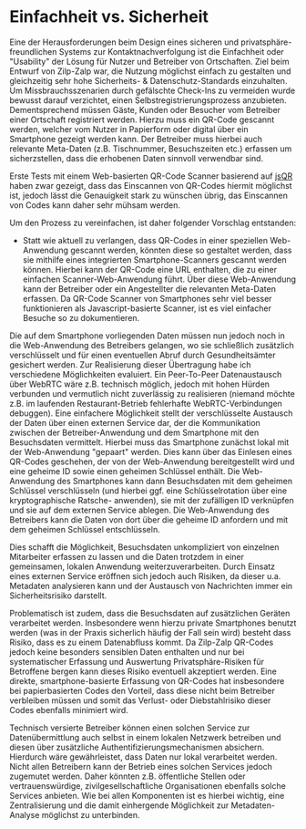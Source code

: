# Einfachheit vs. Sicherheit

Eine der Herausforderungen beim Design eines sicheren und privatsphäre-freundlichen Systems zur Kontaktnachverfolgung ist die Einfachheit oder "Usability" der Lösung für Nutzer und Betreiber von Ortschaften.
Ziel beim Entwurf von Zilp-Zalp war, die Nutzung möglichst einfach zu gestalten und gleichzeitig sehr hohe Sicherheits- & Datenschutz-Standards einzuhalten.
Um Missbrauchsszenarien durch gefälschte Check-Ins zu vermeiden wurde bewusst darauf verzichtet, einen Selbstregistrierungsprozess anzubieten.
Dementsprechend müssen Gäste, Kunden oder Besucher vom Betreiber einer Ortschaft registriert werden.
Hierzu muss ein QR-Code gescannt werden, welcher vom Nutzer in Papierform oder digital über ein Smartphone gezeigt werden kann.
Der Betreiber muss hierbei auch relevante Meta-Daten (z.B. Tischnummer, Besuchszeiten etc.) erfassen um sicherzstellen, dass die erhobenen Daten sinnvoll verwendbar sind.

Erste Tests mit einem Web-basierten QR-Code Scanner basierend auf [jsQR](https://github.com/cozmo/jsQR) haben zwar gezeigt, dass das Einscannen von QR-Codes hiermit möglichst ist, jedoch lässt die Genauigkeit stark zu wünschen übrig, das Einscannen von Codes kann daher sehr mühsam werden.

Um den Prozess zu vereinfachen, ist daher folgender Vorschlag entstanden:

* Statt wie aktuell zu verlangen, dass QR-Codes in einer speziellen Web-Anwendung gescannt werden, könnten diese so gestaltet werden, dass sie mithilfe eines integrierten Smartphone-Scanners gescannt werden können.
Hierbei kann der QR-Code eine URL enthalten, die zu einer einfachen Scanner-Web-Anwendung führt.
Über diese Web-Anwendung kann der Betreiber oder ein Angestellter die relevanten Meta-Daten erfassen.
Da QR-Code Scanner von Smartphones sehr viel besser funktionieren als Javascript-basierte Scanner, ist es viel einfacher Besuche so zu dokumentieren.

Die auf dem Smartphone vorliegenden Daten müssen nun jedoch noch in die Web-Anwendung des Betreibers gelangen, wo sie schließlich zusätzlich verschlüsselt und für einen eventuellen Abruf durch Gesundheitsämter gesichert werden.
Zur Realisierung dieser Übertragung habe ich verschiedene Möglichkeiten evaluiert.
Ein Peer-To-Peer Datenaustausch über WebRTC wäre z.B. technisch möglich, jedoch mit hohen Hürden verbunden und vermutlich nicht zuverlässig zu realisieren (niemand möchte z.B. im laufenden Restaurant-Betrieb fehlerhafte WebRTC-Verbindungen debuggen).
Eine einfachere Möglichkeit stellt der verschlüsselte Austausch der Daten über einen externen Service dar, der die Kommunikation zwischen der Betreiber-Anwendung und dem Smartphone mit den Besuchsdaten vermittelt.
Hierbei muss das Smartphone zunächst lokal mit der Web-Anwendung "gepaart" werden.
Dies kann über das Einlesen eines QR-Codes geschehen, der von der Web-Anwendung bereitgestellt wird und eine geheime ID sowie einen geheimen Schlüssel enthält.
Die Web-Anwendung des Smartphones kann dann Besuchsdaten mit dem geheimen Schlüssel verschlüsseln (und hierbei ggf. eine Schlüsselrotation über eine kryptographische Ratsche- anwenden), sie mit der zufälligen ID verknüpfen und sie auf dem externen Service ablegen.
Die Web-Anwendung des Betreibers kann die Daten von dort über die geheime ID anfordern und mit dem geheimen Schlüssel entschlüsseln.

Dies schafft die Möglichkeit, Besuchsdaten unkompliziert von einzelnen Mitarbeiter erfassen zu lassen und die Daten trotzdem in einer gemeinsamen, lokalen Anwendung weiterzuverarbeiten.
Durch Einsatz eines externen Service eröffnen sich jedoch auch Risiken, da dieser u.a. Metadaten analysieren kann und der Austausch von Nachrichten immer ein Sicherheitsrisiko darstellt.

Problematisch ist zudem, dass die Besuchsdaten auf zusätzlichen Geräten verarbeitet werden.
Insbesondere wenn hierzu private Smartphones benutzt werden (was in der Praxis sicherlich häufig der Fall sein wird) besteht dass Risiko, dass es zu einem Datenabfluss kommt.
Da Zilp-Zalp QR-Codes jedoch keine besonders sensiblen Daten enthalten und nur bei systematischer Erfassung und Auswertung Privatsphäre-Risiken für Betroffene bergen kann dieses Risiko eventuell akzeptiert werden.
Eine direkte, smartphone-basierte Erfassung von QR-Codes hat insbesondere bei papierbasierten Codes den Vorteil, dass diese nicht beim Betreiber verbleiben müssen und somit das Verlust- oder Diebstahlrisiko dieser Codes ebenfalls minimiert wird.

Technisch versierte Betreiber können einen solchen Service zur Datenübermittlung auch selbst in einem lokalen Netzwerk betreiben und diesen über zusätzliche Authentifizierungsmechanismen absichern.
Hierdurch wäre gewährleistet, dass Daten nur lokal verarbeitet werden.
Nicht allen Betreibern kann der Betrieb eines solchen Services jedoch zugemutet werden.
Daher könnten z.B. öffentliche Stellen oder vertrauenswürdige, zivilgesellschaftliche Organisationen ebenfalls solche Services anbieten.
Wie bei allen Komponenten ist es hierbei wichtig, eine Zentralisierung und die damit einhergende Möglichkeit zur Metadaten-Analyse möglichst zu unterbinden.
